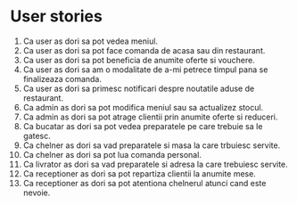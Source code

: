 # User stories

1. Ca user as dori sa pot vedea meniul.
2. Ca user as dori sa pot face comanda de acasa sau din restaurant.
3. Ca user as dori sa pot beneficia de anumite oferte si vouchere.
4. Ca user as dori sa am o modalitate de a-mi petrece timpul pana se finalizeaza comanda.
5. Ca user as dori sa primesc notificari despre noutatile aduse de restaurant.
6. Ca admin as dori sa pot modifica meniul sau sa actualizez stocul.
7. Ca admin as dori sa pot atrage clientii prin anumite oferte si reduceri.
8. Ca bucatar as dori sa pot vedea preparatele pe care trebuie sa le gatesc.
9. Ca chelner as dori sa vad preparatele si masa la care trbuiesc servite.
10. Ca chelner as dori sa pot lua comanda personal.
11. Ca livrator as dori sa vad preparatele si adresa la care trebuiesc servite.
12. Ca receptioner as dori sa pot repartiza clientii la anumite mese.
13. Ca receptioner as dori sa pot atentiona chelnerul atunci cand este nevoie.

